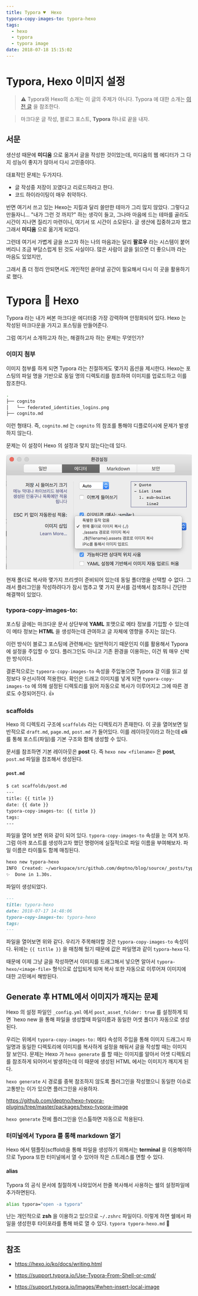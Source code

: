 ```yaml
---
title: Typora ♥️  Hexo
typora-copy-images-to: typora-hexo
tags:
  - hexo
  - typora
  - typora image
date: 2018-07-18 15:15:02
---
```



# Typora, Hexo 이미지 설정

> ⚠️ Typora와 Hexo의 소개는 이 글의 주제가 아니다. Typora 에 대한 소개는 [이전 글](http://blog.bglee.me/posts/2018/typora/) 을 참조한다.

> 마크다운 글 작성, 블로그 포스트, **Typora** 하나로 끝을 내자.

## 서문

생산성 때문에 **미디움** 으로 옮겨서 글을 작성한 것이었는데, 미디움의 웹 에디터가 그 다지 성능이 좋지가 않아서 다시 고민중이다.

대표적인 문제는 두가지다.

- 글 작성중 저장이 꼬였다고 리로드하라고 한다.
- 코드 하이라이팅이 매우 취약하다.

반면 여기서 쓰고 있는 Hexo는 지킬과 달리 쓸만한 테마가 그리 많지 않았다. 그렇다고 만들자니... "내가 그런 것 까지?" 하는 생각이 들고, 그나마 마음에 드는 테마를 골라도 시간이 지나면 질리기 마련이니, 여기서 또 시간이 소모된다. 글 생산에 집중하고자 했고 그래서 **미디움** 으로 옮기게 되었다.

그런데 여기서 가볍게 글을 쓰고자 하는 나의 마음과는 달리 **팔로우** 라는 시스템이 붙어 버리니 조금 부담스럽게 된 것도 사실이다. 많은 사람이 글을 읽으면 더 좋으니까 라는 마음도 있었지만,

그래서 좀 더 정리 안되면서도 개인적인 쏟아낼 공간이 필요해서 다시 이 곳을 활용하기로 했다.

# Typora :handshake: Hexo

Typora 라는 내가 써본 마크다운 에디터중 가장 강력하며 안정화되어 있다. Hexo 는 작성된 마크다운을 가지고 포스팅을 만들어준다.

그럼 여기서 소개하고자 하는, 해결하고자 하는 문제는 무엇인가?

### 이미지 첨부

이미지 첨부를 하게 되면 Typora 라는 친절하게도 몇가지 옵션을 제시한다. Hexo는 포스팅의 파일 명을 기반으로 동일 명의 디렉토리를 참조하여 이미지를 업로드하고 이를 참조한다.

```bash
.
├── cognito
│   └── federated_identities_logins.png
├── cognito.md
```

이런 형태다. 즉, `cognito.md` 는 `cognito` 의 참조를 통해야 디플로이시에 문제가 발생하지 않는다.

문제는 이 설정이 Hexo 의 설정과 맞지 않는다는데 있다. 

![typora-config](typora-hexo/typora-config.png)

현재 폴더로 복사와 몇가지 프리셋이 준비되어 있는데 동일 폴더명을 선택할 수 없다. 그래서 플러그인을 작성하려다가 잠시 멈추고 몇 가지 문서를 검색해서 참조하니 간단한 해결책이 있었다.

### typora-copy-images-to:

포스팅 글에는 마크다운 문서 상단부에 **YAML** 포맷으로 메타 정보를 기입할 수 있는데 이 메타 정보는 **HTML** 을 생성하는데 관여하고 글 자체에 영향을 주지는 않는다.

이런 방식이 블로그 포스팅에 관련해서는 일반적이기 때문인지 이를 활용해서 Typora 에 설정을 주입할 수 있다. 플러그인도 아니고  기존 환경을 이용하는, 이건 뭐 매우 신박한 방식이다.

결론적으로는 `typeora-copy-images-to` 속성을 주입놓으면 Typora 강 이를 읽고 설정보다 우선시하여 적용한다. 확인은 드래고 이미지를 넣게 되면 `typora-copy-images-to` 에 의해 설정된 디렉토리를 읽어 자동으로 복사가 이루어지고 그에 따른 경로도 수정되어진다. :+1:

### scaffolds

Hexo 의 디렉토리 구조에 `scaffolds` 라는 디렉토리가 존재한다. 이 곳을 열어보면 일반적으로 `draft.md`, `page.md`, `post.md` 가 들어있다. 이를 레이아웃이라고 하는데 **cli** 를 통해 포스트(파일)를 기본 구조와 함께 생성할 수 있다.

문서를 참조하면 기본 레이아웃은 **post** 다. 즉 `hexo new <filename>` 은 **post**, `post.md` 파일을 참조해서 생성된다.

#### `post.md`

```bash
$ cat scaffolds/post.md
---
title: {{ title }}
date: {{ date }}
typora-copy-images-to: {{ title }}
tags:
---
```

파일을 열어 보면 위와 같이 되어 있다. `typora-copy-images-to` 속성을 눈 여겨 보자. 그럼 아까 포스트를 생성하고자 했던 명령어에 실질적으로 파일 이름을 부여해보자. 파일 이름은 타이틀도 함께 매칭된다.

```bash
hexo new typora-hexo
INFO  Created: ~/workspace/src/github.com/deptno/blog/source/_posts/typora-hexo.md
✨  Done in 1.30s.
```

파일이 생성되었다.

```markdown
---
title: typora-hexo
date: 2018-07-17 14:48:06
typora-copy-images-to: typora-hexo
tags:
---
```

파일을 열어보면 위와 같다. 우리가 주목해야할 것은 `typora-copy-images-to` 속성이다. 뒤에는 `{{ titlle }}` 을 매칭해 뒀기 때문에 값은 파일명과 같이 `typora-hexo` 다.

때문에 이제 그냥 글을 작성하면서 이미지를 드래그해서 넣으면 알아서 `typora-hexo/<image-file>` 형식으로 삽입되게 되며 복사 또한 자동으로 이루어져 이미지에 대한 고민에서 해방된다.

## Generate 후 HTML에서 이미지가 깨지는 문제

Hexo 의 설정 파일인  `_config.yml`  에서 `post_asset_folder: true` 를 설정하게 되면 `hexo new <filename> 을 통해 파일을 생성할때 파일이름과 동일한 어셋 폴더가 자동으로 생성된다.

우리는 위에서 `typora-copy-images-to:` 메타 속성의 주입을 통해 이미지 드래그시 파일명과 동일한 디렉토리에 이미지를 복사하게 설정을 해둬서 글을 작성할 때는 이미지 잘 보인다. 문제는 Hexo 가 `hexo generate` 를 할 때는 이미지를 알아서 어셋 디렉토리를 참조하게 되어어서 발생하는데 이 때문에 생성된 HTML 에서는 이미지가 깨지게 된다.

`hexo generate` 시 경로를 중복 참조하지 않도록 플러그인을 작성했으니 동일한 이슈로 고통받는 이가 있으면 플러그인을 사용하자.

<https://github.com/deptno/hexo-typora-plugins/tree/master/packages/hexo-typora-image>

`hexo generate` 전에 플러그인을 인스톨하면 자동으로 적용된다.

### 터미널에서 Typora 를 통해 markdown 열기

Hexo 에서 템플릿(scffold)을 통해 파일을 생성하기 위해서는 **terminal** 을 이용해야하므로 Typora 또한 터미널에서 열 수 있어야 작은 스트레스를 면할 수 있다.

#### alias

Typora 의 공식 문서에 칠절하게 나와있어서 한줄 복사해서 사용하는 쉘의 설정파일에 추가하면된다.

```bash
alias typora="open -a typora"
```

난는 개인적으로 **zsh** 을 이용하고 있으므로 `~/.zshrc` 파일이다. 이렇게 하면 쉘에서 파일을 생성한후 타이포라를 통해 바로 열 수 있다. `typora typora-hexo.md` :ram:

---

## 참조

- https://hexo.io/ko/docs/writing.html

- https://support.typora.io/Use-Typora-From-Shell-or-cmd/
- https://support.typora.io/Images/#when-insert-local-image
